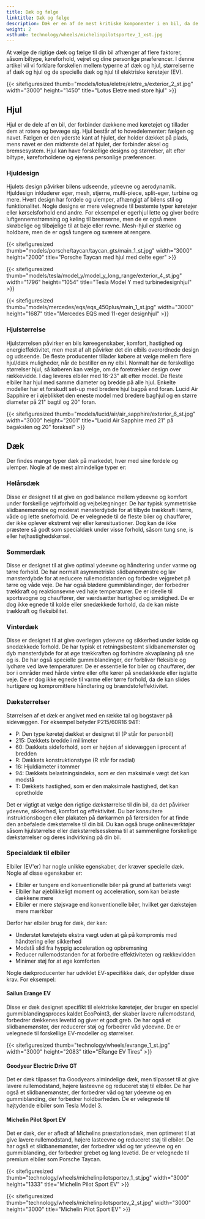 ```yaml
---
title: Dæk og fælge
linktitle: Dæk og fælge
description: Dæk er en af ​​de mest kritiske komponenter i en bil, da de påvirker ydeevne, sikkerhed, komfort og effektivitet.
weight: 2
xsthumb: technology/wheels/michelinpilotsportev_1_xst.jpg
---
```

<!-- markdownlint-disable MD033 -->
At vælge de rigtige dæk og fælge til din bil afhænger af flere faktorer, såsom biltype, køreforhold, vejret og dine personlige præferencer. I denne artikel vil vi forklare forskellen mellem typerne af dæk og hjul, størrelserne af dæk og hjul og de specielle dæk og hjul til elektriske køretøjer (EV).

{{< sitefiguresized thumb="models/lotus/eletre/eletre_s/exterior_2_st.jpg" width="3000" height="1450" title="Lotus Eletre med store hjul" >}}


## Hjul

Hjul er de dele af en bil, der forbinder dækkene med køretøjet og tillader dem at rotere og bevæge sig. Hjul består af to hovedelementer: fælgen og navet. Fælgen er den yderste kant af hjulet, der holder dækket på plads, mens navet er den midterste del af hjulet, der forbinder aksel og bremsesystem. Hjul kan have forskellige designs og størrelser, alt efter biltype, køreforholdene og ejerens personlige præferencer.

### Hjuldesign

Hjulets design påvirker bilens udseende, ydeevne og aerodynamik. Hjuldesign inkluderer eger, mesh, stjerne, multi-piece, split-eger, turbine og mere. Hvert design har fordele og ulemper, afhængigt af bilens stil og funktionalitet. Nogle designs er mere velegnede til bestemte typer køretøjer eller kørselsforhold end andre. For eksempel er egerhjul lette og giver bedre luftgennemstrømning og køling til bremserne, men de er også mere skrøbelige og tilbøjelige til at bøje eller revne. Mesh-hjul er stærke og holdbare, men de er også tungere og sværere at rengøre.

{{< sitefiguresized thumb="models/porsche/taycan/taycan_gts/main_1_st.jpg" width="3000" height="2000" title="Porsche Taycan med hjul med delte eger" >}}

{{< sitefiguresized thumb="models/tesla/model_y/model_y_long_range/exterior_4_st.jpg" width="1796" height="1054" title="Tesla Model Y med turbinedesignhjul" >}}

{{< sitefiguresized thumb="models/mercedes/eqs/eqs_450plus/main_1_st.jpg" width="3000" height="1687" title="Mercedes EQS med 11-eger designhjul" >}}

### Hjulstørrelse

Hjulstørrelsen påvirker en bils køreegenskaber, komfort, hastighed og energieffektivitet, men mest af alt påvirker det din elbils overordnede design og udseende.
De fleste producenter tillader købere at vælge mellem flere hjul/dæk muligheder, når de bestiller en ny elbil. Normalt har de forskellige størrelser hjul, så køberen kan vælge, om de foretrækker design over rækkevidde.
I dag leveres elbiler med 16-23" alt efter model.
De fleste elbiler har hjul med samme diameter og bredde på alle hjul. Enkelte modeller har et forskudt set-up med bredere hjul bagpå end foran.
Lucid Air Sapphire er i øjeblikket den eneste model med bredere baghjul og en større diameter på 21" bagtil og 20" foran.

{{< sitefiguresized thumb="models/lucid/air/air_sapphire/exterior_6_st.jpg" width="3000" height="2001" title="Lucid Air Sapphire med 21\" på bagakslen og 20\" foraksel" >}}
## Dæk

Der findes mange typer dæk på markedet, hver med sine fordele og ulemper. Nogle af de mest almindelige typer er:

### Helårsdæk

Disse er designet til at give en god balance mellem ydeevne og komfort under forskellige vejrforhold og vejbelægninger. De har typisk symmetriske slidbanemønstre og moderat mønsterdybde for at tilbyde trækkraft i tørre, våde og lette sneforhold. De er velegnede til de fleste biler og chauffører, der ikke oplever ekstremt vejr eller køresituationer. Dog kan de ikke præstere så godt som specialdæk under visse forhold, såsom tung sne, is eller højhastighedskørsel.

### Sommerdæk

Disse er designet til at give optimal ydeevne og håndtering under varme og tørre forhold. De har normalt asymmetriske slidbanemønstre og lav mønsterdybde for at reducere rullemodstanden og forbedre vejgrebet på tørre og våde veje. De har også blødere gummiblandinger, der forbedrer trækkraft og reaktionsevne ved høje temperaturer. De er ideelle til sportsvogne og chauffører, der værdsætter hurtighed og smidighed. De er dog ikke egnede til kolde eller snedækkede forhold, da de kan miste trækkraft og fleksibilitet.

### Vinterdæk

Disse er designet til at give overlegen ydeevne og sikkerhed under kolde og snedækkede forhold. De har typisk et retningsbestemt slidbanemønster og dyb mønsterdybde for at øge trækkraften og forhindre akvaplaning på sne og is. De har også specielle gummiblandinger, der forbliver fleksible og lydhøre ved lave temperaturer. De er essentielle for biler og chauffører, der bor i områder med hårde vintre eller ofte kører på snedækkede eller isglatte veje. De er dog ikke egnede til varme eller tørre forhold, da de kan slides hurtigere og kompromittere håndtering og brændstofeffektivitet.
### Dækstørrelser

Størrelsen af ​​et dæk er angivet med en række tal og bogstaver på sidevæggen. For eksempel betyder P215/60R16 94T:

- P: Den type køretøj dækket er designet til (P står for personbil)
- 215: Dækkets bredde i millimeter
- 60: Dækkets sideforhold, som er højden af ​​sidevæggen i procent af bredden
- R: Dækkets konstruktionstype (R står for radial)
- 16: Hjuldiameter i tommer
- 94: Dækkets belastningsindeks, som er den maksimale vægt det kan modstå
- T: Dækkets hastighed, som er den maksimale hastighed, det kan opretholde

Det er vigtigt at vælge den rigtige dækstørrelse til din bil, da det påvirker ydeevne, sikkerhed, komfort og effektivitet. Du bør konsultere instruktionsbogen eller plakaten på dørkarmen på førersiden for at finde den anbefalede dækstørrelse til din bil. Du kan også bruge onlineværktøjer såsom hjulstørrelse eller dækstørrelsesskema til at sammenligne forskellige dækstørrelser og deres indvirkning på din bil.
### Specialdæk til elbiler

Elbiler (EV'er) har nogle unikke egenskaber, der kræver specielle dæk. Nogle af disse egenskaber er:

- Elbiler er tungere end konventionelle biler på grund af batteriets vægt
- Elbiler har øjeblikkeligt moment og acceleration, som kan belaste dækkene mere
- Elbiler er mere støjsvage end konventionelle biler, hvilket gør dækstøjen mere mærkbar

Derfor har elbiler brug for dæk, der kan:

- Understøt køretøjets ekstra vægt uden at gå på kompromis med håndtering eller sikkerhed
- Modstå slid fra hyppig acceleration og opbremsning
- Reducer rullemodstanden for at forbedre effektiviteten og rækkevidden
- Minimer støj for at øge komforten

Nogle dækproducenter har udviklet EV-specifikke dæk, der opfylder disse krav. For eksempel:

#### Sailun Erange EV

Disse er dæk designet specifikt til elektriske køretøjer, der bruger en speciel gummiblandingsproces kaldet EcoPoint3, der skaber lavere rullemodstand, forbedrer dækkenes levetid og giver et godt greb. De har også et slidbanemønster, der reducerer støj og forbedrer våd ydeevne. De er velegnede til forskellige EV-modeller og størrelser.

{{< sitefiguresized thumb="technology/wheels/evrange_1_st.jpg" width="3000" height="2083" title="ERange EV Tires" >}}

#### Goodyear Electric Drive GT

Det er dæk tilpasset fra Goodyears almindelige dæk, men tilpasset til at give lavere rullemodstand, højere lasteevne og reduceret støj til elbiler. De har også et slidbanemønster, der forbedrer våd og tør ydeevne og en gummiblanding, der forbedrer holdbarheden. De er velegnede til højtydende elbiler som Tesla Model 3.

#### Michelin Pilot Sport EV

Det er dæk, der er afledt af Michelins præstationsdæk, men optimeret til at give lavere rullemodstand, højere lasteevne og reduceret støj til elbiler. De har også et slidbanemønster, der forbedrer våd og tør ydeevne og en gummiblanding, der forbedrer grebet og lang levetid. De er velegnede til premium elbiler som Porsche Taycan.

{{< sitefiguresized thumb="technology/wheels/michelinpilotsportev_1_st.jpg" width="3000" height="1333" title="Michelin Pilot Sport EV" >}}

{{< sitefiguresized thumb="technology/wheels/michelinpilotsportev_2_st.jpg" width="3000" height="3000" title="Michelin Pilot Sport EV" >}}
